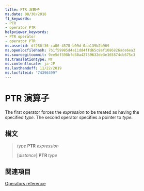 ```yaml
---
title: PTR 演算子
ms.date: 08/30/2018
f1_keywords:
- PTR
- operator PTR
helpviewer_keywords:
- PTR operator
- operator PTR
ms.assetid: df280f36-ca06-4578-b99d-0aa139b2b969
ms.openlocfilehash: 7b1f59985d4a11dd4ffd65c8ef1086826ade6ea3
ms.sourcegitcommit: 9ee5df398bfd30a42739632de3e165874cb675c3
ms.translationtype: MT
ms.contentlocale: ja-JP
ms.lasthandoff: 11/22/2019
ms.locfileid: "74396499"
---
```

# <a name="operator-ptr"></a>PTR 演算子

The first operator forces the *expression* to be treated as having the specified *type*. The second operator specifies a pointer to *type*.

## <a name="syntax"></a>構文

> *type* **PTR** *expression*
>
> \[*distance*] **PTR** *type*

## <a name="see-also"></a>関連項目

[Operators reference](operators-reference.md)
